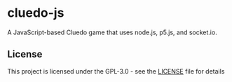 # cluedo-js
A JavaScript-based Cluedo game that uses node.js, p5.js, and socket.io.

## License
This project is licensed under the GPL-3.0 - see the [LICENSE](LICENSE) file for details
